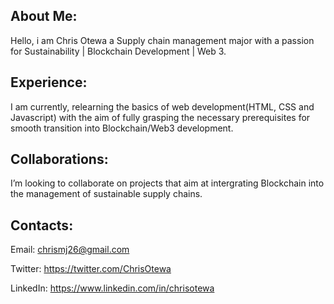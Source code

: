 ## About Me:

Hello, i am Chris Otewa a Supply chain management major with a passion for Sustainability | Blockchain Development | Web 3.

## Experience:

I am currently, relearning the basics of web development(HTML, CSS and Javascript) with the aim of fully grasping the necessary prerequisites for smooth transition into Blockchain/Web3 development.

## Collaborations:

I’m looking to collaborate on projects that aim at intergrating Blockchain into the management of sustainable supply chains.

## Contacts:

Email: chrismj26@gmail.com
  
Twitter: https://twitter.com/ChrisOtewa 

LinkedIn: https://www.linkedin.com/in/chrisotewa


<!---
ChrisOtewa/ChrisOtewa is a ✨ special ✨ repository because its `README.md` (this file) appears on your GitHub profile.
You can click the Preview link to take a look at your changes.
--->
